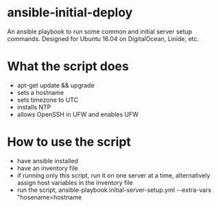 # ansible-initial-deploy
An ansible playbook to run some common and initial server setup commands.  Designed for Ubuntu 16.04 on DigitalOcean, Linide, etc.

# What the script does
- apt-get update && upgrade
- sets a hostname
- sets timezone to UTC
- installs NTP
- allows OpenSSH in UFW and enables UFW

# How to use the script
- have ansible installed
- have an inventory file
- if running only this script, run it on one server at a time, alternatively assign host variables in the inventory file
- run the script, ansible-playbook initial-server-setup.yml --extra-vars "hosename=hostname

